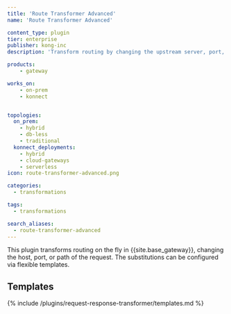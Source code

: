 ```yaml
---
title: 'Route Transformer Advanced'
name: 'Route Transformer Advanced'

content_type: plugin
tier: enterprise
publisher: kong-inc
description: 'Transform routing by changing the upstream server, port, or path'

products:
    - gateway

works_on:
    - on-prem
    - konnect


topologies:
  on_prem:
    - hybrid
    - db-less
    - traditional
  konnect_deployments:
    - hybrid
    - cloud-gateways
    - serverless
icon: route-transformer-advanced.png

categories:
  - transformations

tags:
  - transformations

search_aliases:
  - route-transformer-advanced
---
```


This plugin transforms routing on the fly in {{site.base_gateway}}, changing the host, port, or path of the request. 
The substitutions can be configured via flexible templates.

## Templates

{% include /plugins/request-response-transformer/templates.md %}
